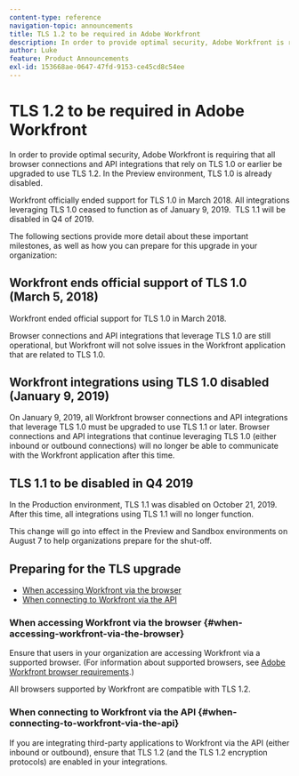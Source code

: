 ```yaml
---
content-type: reference
navigation-topic: announcements
title: TLS 1.2 to be required in Adobe Workfront
description: In order to provide optimal security, Adobe Workfront is requiring that all browser connections and API integrations that rely on TLS 1.0 or earlier be upgraded to use TLS 1.2. In the Preview environment, TLS 1.0 is already disabled.
author: Luke
feature: Product Announcements
exl-id: 153668ae-0647-47fd-9153-ce45cd8c54ee
---
```

# TLS 1.2 to be required in Adobe Workfront

In order to provide optimal security, Adobe Workfront is&nbsp;requiring that all browser connections and API integrations that rely on TLS 1.0 or earlier be upgraded to use TLS 1.2.&nbsp;In the Preview environment, TLS 1.0 is already disabled.

Workfront officially ended support for TLS 1.0 in March&nbsp;2018. All integrations leveraging TLS 1.0 ceased to function as of January 9, 2019.&nbsp; TLS 1.1 will be disabled in Q4 of 2019.

The following sections provide more detail about these important milestones, as well as how you can prepare for this upgrade in your organization:

## Workfront ends official support of TLS 1.0 (March 5, 2018)

Workfront ended official support for TLS 1.0 in March 2018.

Browser connections and API integrations that leverage TLS 1.0 are still operational, but Workfront will not solve issues in the Workfront application that are related to TLS 1.0.

## Workfront integrations using TLS 1.0 disabled (January 9, 2019)

On January 9, 2019, all Workfront browser connections and API integrations that leverage TLS 1.0 must be upgraded to use TLS 1.1 or later. Browser connections and API integrations that continue leveraging TLS 1.0 (either inbound or outbound connections) will no longer be able to communicate with the Workfront application after this time.&nbsp;

## TLS 1.1 to be disabled in Q4 2019

In the Production environment, TLS 1.1 was disabled on October 21, 2019. After this time, all integrations using TLS 1.1 will no longer function.

This change will go into effect in the Preview and Sandbox environments on August 7 to help organizations prepare for the shut-off.

## Preparing for the TLS upgrade

* [When accessing Workfront via the browser](#when-accessing-workfront-via-the-browser) 
* [When connecting to Workfront via the API](#when-connecting-to-workfront-via-the-api)

### When accessing Workfront via the browser {#when-accessing-workfront-via-the-browser}

Ensure that users in your organization are accessing Workfront via a supported browser.&nbsp;(For information about supported browsers, see [Adobe Workfront browser requirements](../../workfront-basics/workfront-browser-requirements.md).)

All browsers supported by Workfront are compatible&nbsp;with TLS 1.2.

### When connecting to Workfront via the API {#when-connecting-to-workfront-via-the-api}

If you are integrating third-party applications to Workfront via the API (either inbound or outbound), ensure that TLS 1.2 (and the TLS 1.2 encryption protocols) are enabled in your integrations.
